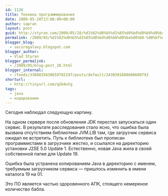 ```yaml
---
id: 1126
title: Техника программирования
date: 2009-05-28T13:08:00+00:00
author: sapran
layout: post
guid: http://styran.com/2009/05/28/%d1%82%d0%b5%d1%85%d0%bd%d0%b8%d0%ba%d0%b0-%d0%bf%d1%80%d0%be%d0%b3%d1%80%d0%b0%d0%bc%d0%bc%d0%b8%d1%80%d0%be%d0%b2%d0%b0%d0%bd%d0%b8%d1%8f/
permalink: /2009/05/%d1%82%d0%b5%d1%85%d0%bd%d0%b8%d0%ba%d0%b0-%d0%bf%d1%80%d0%be%d0%b3%d1%80%d0%b0%d0%bc%d0%bc%d0%b8%d1%80%d0%be%d0%b2%d0%b0%d0%bd%d0%b8%d1%8f/
blogger_blog:
  - securegalaxy.blogspot.com
blogger_author:
  - Vlad Styran
blogger_permalink:
  - /2009/05/blog-post_28.html
blogger_internal:
  - /feeds/3388835630659782197/posts/default/2430391680680609793
shorturl:
  - http://tinyurl.com/q264utg
tags:
  - java
  - кодирование
---
```

Сегодня наблюдал следующую картину.

На одном сервере после обновления JDK перестал запускаться один сервис. В результате расследования стало ясно, что ошибка была вызвана отсутствием библиотеки JVM.LIB там, где загрузчик сервиса ожидал ее встретить. Путь к библиотеке был прописан программистами в загрузчике жестко, и ссылался на директорию установки J2SE 5.0 Update 1. Естественно, новая Java жила в своей собственной папке для Update 19.

Ошибка была устранена копированием Java в директорию с именем, требуемым загрузчиком сервиса &#8212; пришлось изменить в имени каталога 19 на 01.

Это ПО является частью здоровенного АПК, стоящего немереное количество бабла.

<div class="addtoany_share_save_container addtoany_content_bottom">
  <div class="a2a_kit a2a_kit_size_32 addtoany_list a2a_target" id="wpa2a_15">
    <a class="a2a_button_facebook" href="http://www.addtoany.com/add_to/facebook?linkurl=https%3A%2F%2Fblog.styran.com%2F2009%2F05%2F%25d1%2582%25d0%25b5%25d1%2585%25d0%25bd%25d0%25b8%25d0%25ba%25d0%25b0-%25d0%25bf%25d1%2580%25d0%25be%25d0%25b3%25d1%2580%25d0%25b0%25d0%25bc%25d0%25bc%25d0%25b8%25d1%2580%25d0%25be%25d0%25b2%25d0%25b0%25d0%25bd%25d0%25b8%25d1%258f%2F&linkname=%D0%A2%D0%B5%D1%85%D0%BD%D0%B8%D0%BA%D0%B0%20%D0%BF%D1%80%D0%BE%D0%B3%D1%80%D0%B0%D0%BC%D0%BC%D0%B8%D1%80%D0%BE%D0%B2%D0%B0%D0%BD%D0%B8%D1%8F" title="Facebook" rel="nofollow" target="_blank"></a><a class="a2a_button_twitter" href="http://www.addtoany.com/add_to/twitter?linkurl=https%3A%2F%2Fblog.styran.com%2F2009%2F05%2F%25d1%2582%25d0%25b5%25d1%2585%25d0%25bd%25d0%25b8%25d0%25ba%25d0%25b0-%25d0%25bf%25d1%2580%25d0%25be%25d0%25b3%25d1%2580%25d0%25b0%25d0%25bc%25d0%25bc%25d0%25b8%25d1%2580%25d0%25be%25d0%25b2%25d0%25b0%25d0%25bd%25d0%25b8%25d1%258f%2F&linkname=%D0%A2%D0%B5%D1%85%D0%BD%D0%B8%D0%BA%D0%B0%20%D0%BF%D1%80%D0%BE%D0%B3%D1%80%D0%B0%D0%BC%D0%BC%D0%B8%D1%80%D0%BE%D0%B2%D0%B0%D0%BD%D0%B8%D1%8F" title="Twitter" rel="nofollow" target="_blank"></a><a class="a2a_button_google_plus" href="http://www.addtoany.com/add_to/google_plus?linkurl=https%3A%2F%2Fblog.styran.com%2F2009%2F05%2F%25d1%2582%25d0%25b5%25d1%2585%25d0%25bd%25d0%25b8%25d0%25ba%25d0%25b0-%25d0%25bf%25d1%2580%25d0%25be%25d0%25b3%25d1%2580%25d0%25b0%25d0%25bc%25d0%25bc%25d0%25b8%25d1%2580%25d0%25be%25d0%25b2%25d0%25b0%25d0%25bd%25d0%25b8%25d1%258f%2F&linkname=%D0%A2%D0%B5%D1%85%D0%BD%D0%B8%D0%BA%D0%B0%20%D0%BF%D1%80%D0%BE%D0%B3%D1%80%D0%B0%D0%BC%D0%BC%D0%B8%D1%80%D0%BE%D0%B2%D0%B0%D0%BD%D0%B8%D1%8F" title="Google+" rel="nofollow" target="_blank"></a><a class="a2a_button_linkedin" href="http://www.addtoany.com/add_to/linkedin?linkurl=https%3A%2F%2Fblog.styran.com%2F2009%2F05%2F%25d1%2582%25d0%25b5%25d1%2585%25d0%25bd%25d0%25b8%25d0%25ba%25d0%25b0-%25d0%25bf%25d1%2580%25d0%25be%25d0%25b3%25d1%2580%25d0%25b0%25d0%25bc%25d0%25bc%25d0%25b8%25d1%2580%25d0%25be%25d0%25b2%25d0%25b0%25d0%25bd%25d0%25b8%25d1%258f%2F&linkname=%D0%A2%D0%B5%D1%85%D0%BD%D0%B8%D0%BA%D0%B0%20%D0%BF%D1%80%D0%BE%D0%B3%D1%80%D0%B0%D0%BC%D0%BC%D0%B8%D1%80%D0%BE%D0%B2%D0%B0%D0%BD%D0%B8%D1%8F" title="LinkedIn" rel="nofollow" target="_blank"></a><a class="a2a_dd addtoany_share_save" href="https://www.addtoany.com/share"></a>
  </div>
</div>